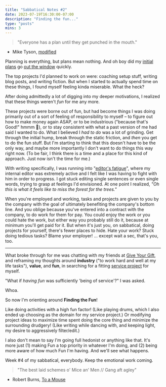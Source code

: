 ```yaml
---
title: "Sabbatical Notes #2"
date: 2023-07-19T16:30:00-07:00
description: "Finding the fun..."
type: "posts"
mins: 3
---
```


> "Everyone has a plan until they get punched in the mouth."  
- Mike Tyson, [modified](https://quoteinvestigator.com/2021/08/25/plans-hit/)

Planning is everything, but plans mean nothing. And oh boy did my [initial plans](https://billy.dev/posts/sabbatical-notes/1-doing/) go [out the window](https://twitter.com/billyisyoung/status/1679605033401450498) quickly.

The top projects I'd planned to work on were: coaching setup stuff, writing blog posts, and writing fiction. But when I started to actually spend time on these things, I found myself feeling kinda miserable. What the heck?

After doing admittedly a lot of digging into my deeper motivations, I realized that these things weren't _fun_ for me any more. 

These projects were borne out of fun, but had become things I was doing primarily out of a sort of feeling of responsibility to myself – to figure out how to make money again ASAP, or to be industrious ("because that's Good!" hmmm 🤔), or to stay consistent with what a past version of me had said I wanted to do. What I believed I _had to do_ was a lot of grinding. Get through the initial hump, break through the static friction, and _then_ you get to do the fun stuff. But I'm starting to think that this doesn't have to be the only way, and maybe more importantly I don't want to do things this way right now. (To be fair, I think there is a time and a place for this kind of approach. Just now isn't the time for me.)

With writing specifically, I was running into "[editor's fatigue](https://twitter.com/visakanv/status/1676085115649413120)", where my internal editor was extremely active and I felt like I was having to fight with him in order to progress. I got stuck editing single sentences or even single words, trying to grasp at feelings I'd envisioned. At one point I realized, _"Oh this is what it feels like to miss the forest for the trees."_

When you're employed and working, tasks and projects are given to you by the company with the goal of ultimately benefiting the company's bottom line. And you oblige because you've entered into a contract with the company, to do work for them for pay. You could enjoy the work or you could hate the work, but either way you probably still do it, because at minimum you'll get paid for it. But when it's just you, on sabbatical, doing projects for yourself, there's fewer places to hide. Hate your work? Stuck doing tedious tasks? Blame your employer! ... except wait a sec, that's you, too.

<hr>


What broke through for me was chatting with my friends at [Give Your Gift](https://tasshin.com/give-your-gift/), and reframing my thoughts around **industry** ("to work hard and well at my life tasks"), **value**, and **fun**, in searching for a fitting [service project](https://tasshin.com/blog/quests-or-the-ideal-service-project/) for myself.  

"What if _having fun_ was sufficiently 'being of service'?" I was asked.

Whoa.

So now I'm orienting around **Finding the Fun**!

Like doing activities with a high fun factor! (Like playing drums, which I also ended up choosing as the domain for my service project.) Or modifying project ideas to maximize time spent doing the core thing and minimize the surrounding drudgery! (Like writing while dancing with, and keeping light, my desire to aggressively filter/edit.)

I also don't mean to say I'm going full hedonist or anything like that. It's more just (1) making Fun a top priority in whatever I'm doing, and (2) being more aware of how much Fun I'm having. And we'll see what happens.

Week #4 of my sabbatical, everybody. Keep the emotional work coming.

> "The best laid schemes o' Mice an' Men // Gang aft agley"  
- Robert Burns, [To a Mouse](https://www.poetryfoundation.org/poems/43816/to-a-mouse-56d222ab36e33)

